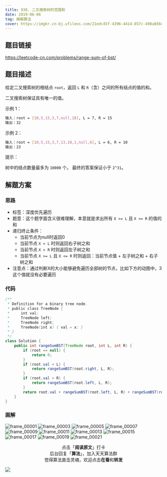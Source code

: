 ```yaml
---
title: 938. 二叉搜索树的范围和
date: 2019-06-06
tag: 画解算法
cover: https://imgkr.cn-bj.ufileos.com/21edc45f-4396-4414-857c-498a656c192c.png
---
```


## 题目链接

https://leetcode-cn.com/problems/range-sum-of-bst/

## 题目描述

给定二叉搜索树的根结点 `root`，返回 `L` 和 `R`（含）之间的所有结点的值的和。

二叉搜索树保证具有唯一的值。

示例 1：

```bash
输入：root = [10,5,15,3,7,null,18], L = 7, R = 15
输出：32
```

示例 2：

```bash
输入：root = [10,5,15,3,7,13,18,1,null,6], L = 6, R = 10
输出：23
```

提示：

树中的结点数量最多为 `10000` 个。
最终的答案保证小于 `2^31`。

## 解题方案

### 思路

- 标签：深度优先遍历
- 题意：这个题字面含义很难理解，本意就是求出所有 `X >= L` 且 `X <= R` 的值的和
- 递归终止条件：
  - 当前节点为null时返回0
  - 当前节点 `X < L` 时则返回右子树之和
  - 当前节点 `X > R` 时则返回左子树之和
  - 当前节点 `X >= L` 且 `X <= R` 时则返回：当前节点值 + 左子树之和 + 右子树之和
- 注意点：通过判断X的大小能够避免遍历全部树的节点，比如下方的动图中，3这个值就没有必要遍历

### 代码

```java
/**
 * Definition for a binary tree node.
 * public class TreeNode {
 *     int val;
 *     TreeNode left;
 *     TreeNode right;
 *     TreeNode(int x) { val = x; }
 * }
 */
class Solution {
    public int rangeSumBST(TreeNode root, int L, int R) {
        if (root == null) {
            return 0;
        }
        if (root.val < L) {
            return rangeSumBST(root.right, L, R);
        }
        if (root.val > R) {
            return rangeSumBST(root.left, L, R);
        }
        return root.val + rangeSumBST(root.left, L, R) + rangeSumBST(root.right, L, R);
    }
}
```

### 画解


![frame_00001](https://imgkr.cn-bj.ufileos.com/d7388b83-be8c-4f3d-b9c9-76704b5c7935.png)
![frame_00003](https://imgkr.cn-bj.ufileos.com/8abbf25a-af11-485c-9efa-edc6783756fc.png)
![frame_00005](https://imgkr.cn-bj.ufileos.com/dc2766cf-31c0-4ebc-81ab-e0834b0841a0.png)
![frame_00007](https://imgkr.cn-bj.ufileos.com/6bc90b70-f0a5-40d8-b75a-87f7501fb44b.png)
![frame_00009](https://imgkr.cn-bj.ufileos.com/e3849e9f-f35d-434a-84b3-0e5851b7993c.png)
![frame_00011](https://imgkr.cn-bj.ufileos.com/7d59ccb4-0123-4566-ab6a-d4614ec92d65.png)
![frame_00013](https://imgkr.cn-bj.ufileos.com/706bf877-9157-4d6f-8c3e-95e91aa63ca2.png)
![frame_00015](https://imgkr.cn-bj.ufileos.com/17297942-a53a-4672-b166-1cd1000ad844.png)
![frame_00017](https://imgkr.cn-bj.ufileos.com/41a4d903-cd88-4817-a994-e260d210dea4.png)
![frame_00019](https://imgkr.cn-bj.ufileos.com/68f78cd1-4245-49ff-8e12-40c97e0daba8.png)
![frame_00021](https://imgkr.cn-bj.ufileos.com/21edc45f-4396-4414-857c-498a656c192c.png)


<span style="display:block;text-align:center;">点击「<strong>阅读原文</strong>」打卡</span>
<span style="display:block;text-align:center;">后台回复「<strong>算法</strong>」，加入天天算法群</span>
<span style="display:block;text-align:center;">觉得算法直击灵魂，欢迎点击<strong>在看</strong>和<strong>转发</strong></span>

![](https://imgkr.cn-bj.ufileos.com/c3690018-4a92-4766-ac7e-ac54dd54c093.jpg)
